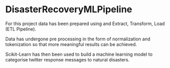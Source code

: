# DisasterRecoveryMLPipeline
For this project data has been prepared using and Extract, Transform, Load (ETL Pipeline).

Data has undergone pre processing in the form of normalization and tokenization so that more meaningful results can be achieved. 

Scikit-Learn has then been used to build a machine learning model to categorise twitter response messages to natural disasters. 
